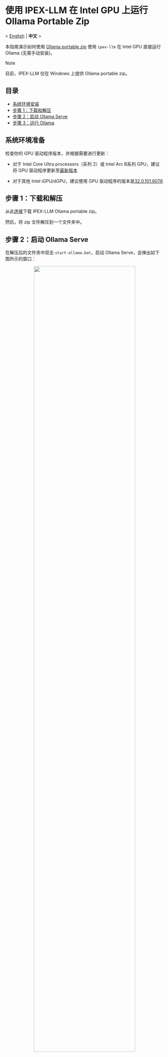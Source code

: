 # 使用 IPEX-LLM 在 Intel GPU 上运行 Ollama Portable Zip
<p>
   < <a href='./ollama_portablze_zip_quickstart.md'>English</a> | <b>中文</b> >
</p>

本指南演示如何使用 [Ollama portable zip](https://github.com/intel/ipex-llm/releases/download/v2.2.0-nightly/ollama-0.5.4-ipex-llm-2.2.0b20250211.zip) 使用 `ipex-llm` 在 Intel GPU 直接运行 Ollama (无需手动安装)。

> [!NOTE]
> 目前，IPEX-LLM 仅在 Windows 上提供 Ollama portable zip。

## 目录
- [系统环境安装](#系统环境准备)
- [步骤 1：下载和解压](#步骤-1下载和解压)
- [步骤 2：启动 Ollama Serve](#步骤-2启动-ollama-serve)
- [步骤 3：运行 Ollama](#步骤-3运行-ollama)

## 系统环境准备

检查你的 GPU 驱动程序版本，并根据需要进行更新：

- 对于 Intel Core Ultra processors（系列 2）或 Intel Arc B系列 GPU，建议将 GPU 驱动程序更新至[最新版本](https://www.intel.com/content/www/us/en/download/785597/intel-arc-iris-xe-graphics-windows.html)

- 对于其他 Intel iGPU/dGPU，建议使用 GPU 驱动程序的版本是[32.0.101.6078](https://www.intel.com/content/www/us/en/download/785597/834050/intel-arc-iris-xe-graphics-windows.html)

## 步骤 1：下载和解压

从此[连接](https://github.com/intel/ipex-llm/releases/download/v2.2.0-nightly/ollama-0.5.4-ipex-llm-2.2.0b20250211.zip)下载 IPEX-LLM Ollama portable zip。

然后，将 zip 文件解压到一个文件夹中。

## 步骤 2：启动 Ollama Serve

在解压后的文件夹中双击 `start-ollama.bat`，启动 Ollama Serve，会弹出如下图所示的窗口：

<div align="center">
  <img src="https://llm-assets.readthedocs.io/en/latest/_images/ollama_portable_start_ollama.png"  width=80%/>
</div>

## 步骤 3：运行 Ollama

在 Intel GPUs 上使用 Ollama 运行 LLMs，如下所示：

- 打开 "Command Prompt" (cmd)，通过此路径 `cd /d PATH\TO\EXTRACTED\FOLDER` 进入解压后的文件夹
- 在 "Command Prompt" 中运行 `ollama run deepseek-r1:7（可以将当前模型替换为你需要的模型）

<div align="center">
  <img src="https://llm-assets.readthedocs.io/en/latest/_images/ollama_portable_run_ollama.png"  width=80%/>
</div>
